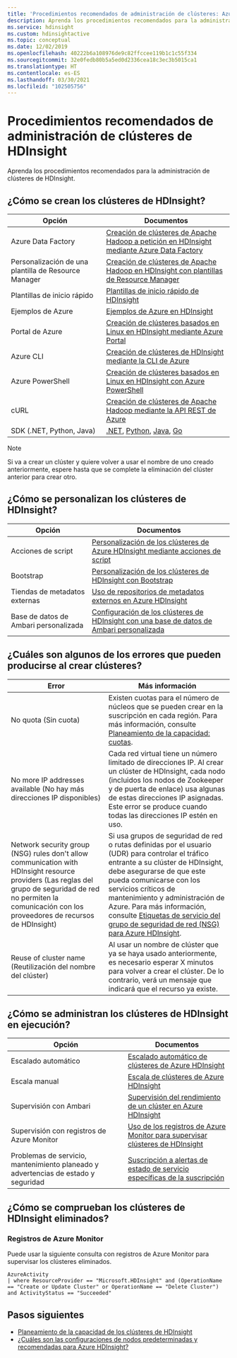 ```yaml
---
title: 'Procedimientos recomendados de administración de clústeres: Azure HDInsight'
description: Aprenda los procedimientos recomendados para la administración de clústeres de HDInsight.
ms.service: hdinsight
ms.custom: hdinsightactive
ms.topic: conceptual
ms.date: 12/02/2019
ms.openlocfilehash: 40222b6a108976de9c82ffccee119b1c1c55f334
ms.sourcegitcommit: 32e0fedb80b5a5ed0d2336cea18c3ec3b5015ca1
ms.translationtype: HT
ms.contentlocale: es-ES
ms.lasthandoff: 03/30/2021
ms.locfileid: "102505756"
---
```

# <a name="hdinsight-cluster-management-best-practices"></a>Procedimientos recomendados de administración de clústeres de HDInsight

Aprenda los procedimientos recomendados para la administración de clústeres de HDInsight.

## <a name="how-do-i-create-hdinsight-clusters"></a>¿Cómo se crean los clústeres de HDInsight?

| Opción | Documentos |
|---|---|
| Azure Data Factory | [Creación de clústeres de Apache Hadoop a petición en HDInsight mediante Azure Data Factory](./hdinsight-hadoop-create-linux-clusters-adf.md) |
| Personalización de una plantilla de Resource Manager | [Creación de clústeres de Apache Hadoop en HDInsight con plantillas de Resource Manager](./hdinsight-hadoop-create-linux-clusters-arm-templates.md) |
| Plantillas de inicio rápido | [Plantillas de inicio rápido de HDInsight](https://azure.microsoft.com/resources/templates/?term=hdinsight) |
| Ejemplos de Azure | [Ejemplos de Azure en HDInsight](/samples/browse/?products=azure-hdinsight) |
| Portal de Azure | [Creación de clústeres basados en Linux en HDInsight mediante Azure Portal](./spark/apache-spark-intellij-tool-plugin.md) |
| Azure CLI | [Creación de clústeres de HDInsight mediante la CLI de Azure](./hdinsight-hadoop-create-linux-clusters-azure-cli.md) |
| Azure PowerShell | [Creación de clústeres basados en Linux en HDInsight con Azure PowerShell](./hdinsight-hadoop-create-linux-clusters-azure-powershell.md) |
| cURL | [Creación de clústeres de Apache Hadoop mediante la API REST de Azure](./hdinsight-hadoop-create-linux-clusters-curl-rest.md) |
| SDK (.NET, Python, Java) | [.NET](/dotnet/api/overview/azure/hdinsight), [Python](/python/api/overview/azure/hdinsight), [Java](/java/api/overview/azure/hdinsight), [Go](./hdinsight-go-sdk-overview.md) |

> [!Note]
> Si va a crear un clúster y quiere volver a usar el nombre de uno creado anteriormente, espere hasta que se complete la eliminación del clúster anterior para crear otro.

## <a name="how-do-i-customize-hdinsight-clusters"></a>¿Cómo se personalizan los clústeres de HDInsight?

| Opción | Documentos |
|---|---|
| Acciones de script | [Personalización de los clústeres de Azure HDInsight mediante acciones de script](./hdinsight-hadoop-customize-cluster-linux.md) |
| Bootstrap | [Personalización de los clústeres de HDInsight con Bootstrap](./hdinsight-hadoop-customize-cluster-bootstrap.md) |
| Tiendas de metadatos externas | [Uso de repositorios de metadatos externos en Azure HDInsight](./hdinsight-use-external-metadata-stores.md) |
| Base de datos de Ambari personalizada | [Configuración de los clústeres de HDInsight con una base de datos de Ambari personalizada](./hdinsight-custom-ambari-db.md) |

## <a name="what-are-some-errors-i-might-face-when-creating-clusters"></a>¿Cuáles son algunos de los errores que pueden producirse al crear clústeres?

| Error | Más información |
|---|---|
| No quota (Sin cuota) | Existen cuotas para el número de núcleos que se pueden crear en la suscripción en cada región. Para más información, consulte [Planeamiento de la capacidad: cuotas](./hdinsight-capacity-planning.md). |
| No more IP addresses available (No hay más direcciones IP disponibles) | Cada red virtual tiene un número limitado de direcciones IP. Al crear un clúster de HDInsight, cada nodo (incluidos los nodos de Zookeeper y de puerta de enlace) usa algunas de estas direcciones IP asignadas. Este error se produce cuando todas las direcciones IP estén en uso.  |
| Network security group (NSG) rules don't allow communication with HDInsight resource providers (Las reglas del grupo de seguridad de red no permiten la comunicación con los proveedores de recursos de HDInsight) | Si usa grupos de seguridad de red o rutas definidas por el usuario (UDR) para controlar el tráfico entrante a su clúster de HDInsight, debe asegurarse de que este pueda comunicarse con los servicios críticos de mantenimiento y administración de Azure. Para más información, consulte [Etiquetas de servicio del grupo de seguridad de red (NSG) para Azure HDInsight](./hdinsight-service-tags.md). |
| Reuse of cluster name (Reutilización del nombre del clúster) | Al usar un nombre de clúster que ya se haya usado anteriormente, es necesario esperar X minutos para volver a crear el clúster. De lo contrario, verá un mensaje que indicará que el recurso ya existe. |

## <a name="how-do-i-manage-running-hdinsight-clusters"></a>¿Cómo se administran los clústeres de HDInsight en ejecución?

| Opción | Documentos |
|---|---|
| Escalado automático | [Escalado automático de clústeres de Azure HDInsight](./hdinsight-autoscale-clusters.md) |
| Escala manual | [Escala de clústeres de Azure HDInsight](./hdinsight-scaling-best-practices.md) |
| Supervisión con Ambari| [Supervisión del rendimiento de un clúster en Azure HDInsight](./hdinsight-key-scenarios-to-monitor.md) |
| Supervisión con registros de Azure Monitor | [Uso de los registros de Azure Monitor para supervisar clústeres de HDInsight](./hdinsight-hadoop-oms-log-analytics-tutorial.md) |
| Problemas de servicio, mantenimiento planeado y advertencias de estado y seguridad | [Suscripción a alertas de estado de servicio específicas de la suscripción](../service-health/alerts-activity-log-service-notifications-portal.md) |


## <a name="how-do-i-check-on-deleted-hdinsight-clusters"></a>¿Cómo se comprueban los clústeres de HDInsight eliminados?

### <a name="azure-monitor-logs"></a>Registros de Azure Monitor

Puede usar la siguiente consulta con registros de Azure Monitor para supervisar los clústeres eliminados.

```loganalytics
AzureActivity
| where ResourceProvider == "Microsoft.HDInsight" and (OperationName == "Create or Update Cluster" or OperationName == "Delete Cluster") and ActivityStatus == "Succeeded"
```

## <a name="next-steps"></a>Pasos siguientes

* [Planeamiento de la capacidad de los clústeres de HDInsight](./hdinsight-capacity-planning.md)
* [¿Cuáles son las configuraciones de nodos predeterminadas y recomendadas para Azure HDInsight?](./hdinsight-supported-node-configuration.md)
